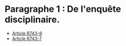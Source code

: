 # Paragraphe 1 : De l'enquête disciplinaire.

- [Article R743-6](article-r743-6.md)
- [Article R743-7](article-r743-7.md)
